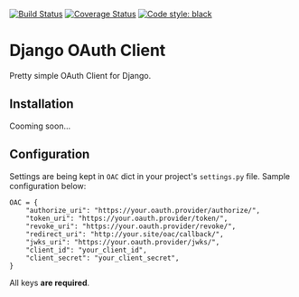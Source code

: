 [![Build Status](https://travis-ci.org/przemekk1385/django_oac.svg?branch=master)](https://travis-ci.org/przemekk1385/django_oac) [![Coverage Status](https://coveralls.io/repos/github/przemekk1385/django_oac/badge.svg)](https://coveralls.io/github/przemekk1385/django_oac) [![Code style: black](https://img.shields.io/badge/code%20style-black-000000.svg)](https://github.com/psf/black)

# Django OAuth Client

Pretty simple OAuth Client for Django.

## Installation

Cooming soon...

## Configuration

Settings are being kept in `OAC` dict in your project's `settings.py` file. Sample configuration below:

    OAC = {
        "authorize_uri": "https://your.oauth.provider/authorize/",
        "token_uri": "https://your.oauth.provider/token/",
        "revoke_uri": "https://your.oauth.provider/revoke/",
        "redirect_uri": "http://your.site/oac/callback/",
        "jwks_uri": "https://your.oauth.provider/jwks/",
        "client_id": "your_client_id",
        "client_secret": "your_client_secret",
    }

All keys **are required**.